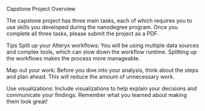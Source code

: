 Capstone Project Overview 

The capstone project has three main tasks,
each of which requires you to use skills you developed during the
nanodegree program. Once you complete all three tasks, please submit the
project as a PDF.

Tips Split up your Alteryx workflows: You will be using multiple data
sources and complex tools, which can slow down the workflow runtime.
Splitting up the workflows makes the process more manageable. 

Map out your work: Before you dive into your analysis, think about the steps and
plan ahead. This will reduce the amount of unnecessary work. 

Use visualizations: Include visualizations to help explain your decisions
and communicate your findings. Remember what you learned about making
them look great! 
